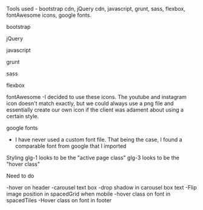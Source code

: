 Tools used - bootstrap cdn, jQuery cdn, javascript, grunt, sass, flexbox, fontAwesome icons, google fonts.

bootstrap


jQuery


javascript


grunt


sass


flexbox


fontAwesome
-I decided to use these icons. The youtube and instagram icon doesn't match exactly, but we could always use a png file and essentially create our own icon if the client was adament about using a certain style.

google fonts
- I have never used a custom font file. That being the case, I found a comparable font from google that I imported




Styling
glg-1 looks to be the "active page class"
glg-3 looks to be the "hover class"

Need to do

-hover on header
-carousel text box
-drop shadow in carousel box text
-Flip image position in spacedGrid when mobile
-hover class on font in spacedTiles
-Hover class on font in footer
